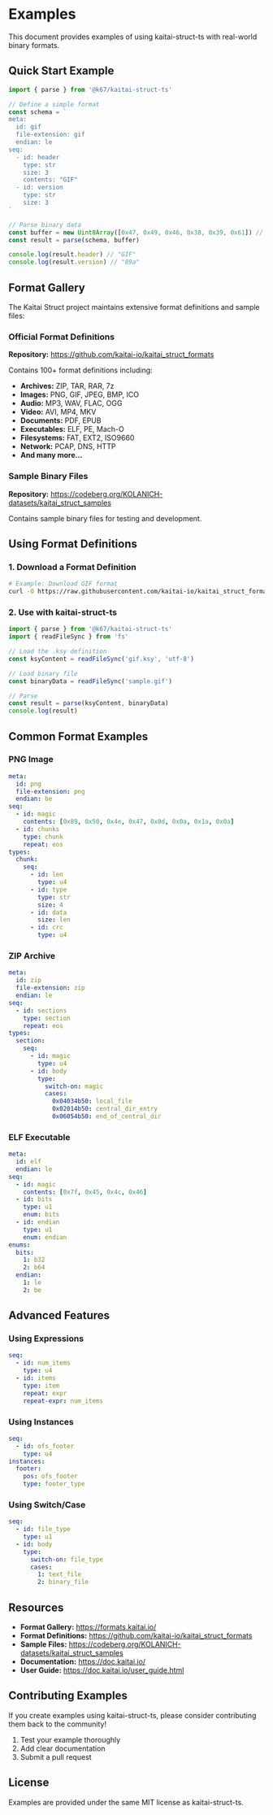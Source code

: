 # Examples

This document provides examples of using kaitai-struct-ts with real-world binary formats.

## Quick Start Example

```typescript
import { parse } from '@k67/kaitai-struct-ts'

// Define a simple format
const schema = `
meta:
  id: gif
  file-extension: gif
  endian: le
seq:
  - id: header
    type: str
    size: 3
    contents: "GIF"
  - id: version
    type: str
    size: 3
`

// Parse binary data
const buffer = new Uint8Array([0x47, 0x49, 0x46, 0x38, 0x39, 0x61]) // "GIF89a"
const result = parse(schema, buffer)

console.log(result.header) // "GIF"
console.log(result.version) // "89a"
```

## Format Gallery

The Kaitai Struct project maintains extensive format definitions and sample files:

### Official Format Definitions

**Repository:** https://github.com/kaitai-io/kaitai_struct_formats

Contains 100+ format definitions including:

- **Archives:** ZIP, TAR, RAR, 7z
- **Images:** PNG, GIF, JPEG, BMP, ICO
- **Audio:** MP3, WAV, FLAC, OGG
- **Video:** AVI, MP4, MKV
- **Documents:** PDF, EPUB
- **Executables:** ELF, PE, Mach-O
- **Filesystems:** FAT, EXT2, ISO9660
- **Network:** PCAP, DNS, HTTP
- **And many more...**

### Sample Binary Files

**Repository:** https://codeberg.org/KOLANICH-datasets/kaitai_struct_samples

Contains sample binary files for testing and development.

## Using Format Definitions

### 1. Download a Format Definition

```bash
# Example: Download GIF format
curl -O https://raw.githubusercontent.com/kaitai-io/kaitai_struct_formats/master/image/gif.ksy
```

### 2. Use with kaitai-struct-ts

```typescript
import { parse } from '@k67/kaitai-struct-ts'
import { readFileSync } from 'fs'

// Load the .ksy definition
const ksyContent = readFileSync('gif.ksy', 'utf-8')

// Load binary file
const binaryData = readFileSync('sample.gif')

// Parse
const result = parse(ksyContent, binaryData)
console.log(result)
```

## Common Format Examples

### PNG Image

```yaml
meta:
  id: png
  file-extension: png
  endian: be
seq:
  - id: magic
    contents: [0x89, 0x50, 0x4e, 0x47, 0x0d, 0x0a, 0x1a, 0x0a]
  - id: chunks
    type: chunk
    repeat: eos
types:
  chunk:
    seq:
      - id: len
        type: u4
      - id: type
        type: str
        size: 4
      - id: data
        size: len
      - id: crc
        type: u4
```

### ZIP Archive

```yaml
meta:
  id: zip
  file-extension: zip
  endian: le
seq:
  - id: sections
    type: section
    repeat: eos
types:
  section:
    seq:
      - id: magic
        type: u4
      - id: body
        type:
          switch-on: magic
          cases:
            0x04034b50: local_file
            0x02014b50: central_dir_entry
            0x06054b50: end_of_central_dir
```

### ELF Executable

```yaml
meta:
  id: elf
  endian: le
seq:
  - id: magic
    contents: [0x7f, 0x45, 0x4c, 0x46]
  - id: bits
    type: u1
    enum: bits
  - id: endian
    type: u1
    enum: endian
enums:
  bits:
    1: b32
    2: b64
  endian:
    1: le
    2: be
```

## Advanced Features

### Using Expressions

```yaml
seq:
  - id: num_items
    type: u4
  - id: items
    type: item
    repeat: expr
    repeat-expr: num_items
```

### Using Instances

```yaml
seq:
  - id: ofs_footer
    type: u4
instances:
  footer:
    pos: ofs_footer
    type: footer_type
```

### Using Switch/Case

```yaml
seq:
  - id: file_type
    type: u1
  - id: body
    type:
      switch-on: file_type
      cases:
        1: text_file
        2: binary_file
```

## Resources

- **Format Gallery:** https://formats.kaitai.io/
- **Format Definitions:** https://github.com/kaitai-io/kaitai_struct_formats
- **Sample Files:** https://codeberg.org/KOLANICH-datasets/kaitai_struct_samples
- **Documentation:** https://doc.kaitai.io/
- **User Guide:** https://doc.kaitai.io/user_guide.html

## Contributing Examples

If you create examples using kaitai-struct-ts, please consider contributing them back to the community!

1. Test your example thoroughly
2. Add clear documentation
3. Submit a pull request

## License

Examples are provided under the same MIT license as kaitai-struct-ts.
